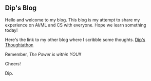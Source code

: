 ## Dip's Blog


Hello and welcome to my blog. 
This blog is my attempt to share my experience on AI/ML and CS with everyone.
Hope we learn something today!



Here's the link to my other blog where I scribble some thoughts.
[Dip's Thoughtathon](https://iambanik.wordpress.com/)



Remember, *The Power is within YOU!!*


Cheers!

Dip.
